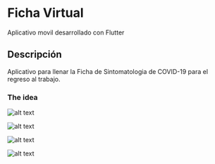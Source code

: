 # Ficha Virtual

Aplicativo movil desarrollado con Flutter

## Descripción

Aplicativo para llenar la Ficha de Sintomatologia de COVID-19 para el regreso al trabajo.

### The idea
![alt text](https://github.com/consachapi/FichaVirtual/blob/main/images/login.jpg)

![alt text](https://github.com/consachapi/FichaVirtual/blob/main/images/condicion.jpg)

![alt text](https://github.com/consachapi/FichaVirtual/blob/main/images/fichas.jpg)

![alt text](https://github.com/consachapi/FichaVirtual/blob/main/images/preguntas.jpg)
